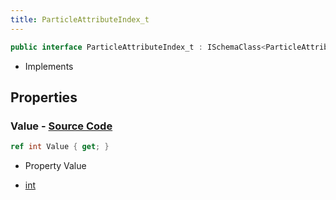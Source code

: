 ```yaml
---
title: ParticleAttributeIndex_t
---
```


```csharp
public interface ParticleAttributeIndex_t : ISchemaClass<ParticleAttributeIndex_t>, ISchemaField, ISchemaClass, INativeHandle
```

- Implements

## Properties

### **Value** - [Source Code](https://github.com/swiftly-solution/swiftlys2/blob/main/managed/src/SwiftlyS2.Generated/Schemas/Interfaces/ParticleAttributeIndex_t.cs#L16)

```csharp
ref int Value { get; }
```

- Property Value

- [int](https://learn.microsoft.com/dotnet/api/system.int32)

